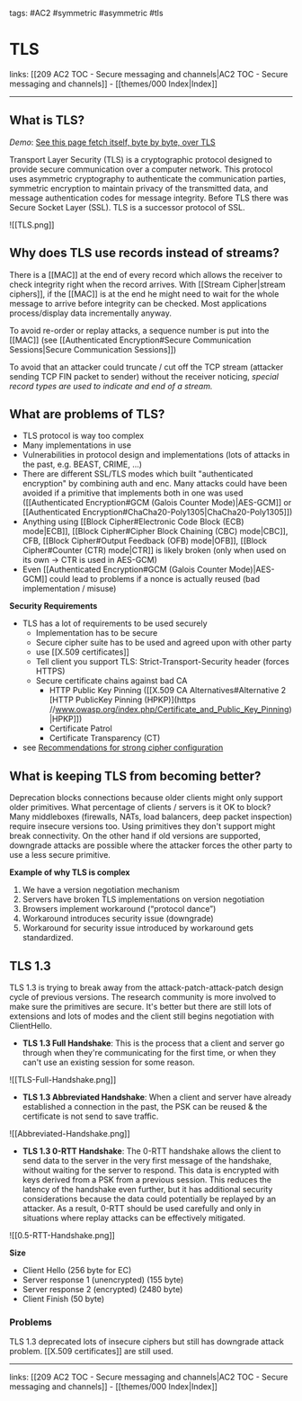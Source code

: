 tags: #AC2 #symmetric #asymmetric #tls

# TLS

links: [[209 AC2 TOC - Secure messaging and channels|AC2 TOC - Secure messaging and channels]] - [[themes/000 Index|Index]]

---

## What is TLS?

*Demo*: [See this page fetch itself, byte by byte, over TLS](https://subtls.pages.dev/)

Transport Layer Security (TLS) is a cryptographic protocol designed to provide secure communication over a computer network. This protocol uses asymmetric cryptography to authenticate the communication parties, symmetric encryption to maintain privacy of the transmitted data, and message authentication codes for message integrity. Before TLS there was Secure Socket Layer (SSL). TLS is a successor protocol of SSL.

![[TLS.png]]

## Why does TLS use records instead of streams?

There is a [[MAC]] at the end of every record which allows the receiver to check integrity right when the record arrives. With [[Stream Cipher|stream ciphers]], if the [[MAC]] is at the end he might need to wait for the whole message to arrive before integrity can be checked. Most applications process/display data incrementally anyway.

To avoid re-order or replay attacks, a sequence number is put into the [[MAC]] (see [[Authenticated Encryption#Secure Communication Sessions|Secure Communication Sessions]])

To avoid that an attacker could truncate / cut off the TCP stream (attacker sending TCP FIN packet to sender) without the receiver noticing, *special record types are used to indicate and end of a stream.*

## What are problems of TLS?

- TLS protocol is way too complex  
- Many implementations in use
- Vulnerabilities in protocol design and implementations (lots of attacks in the past, e.g. BEAST, CRIME, ...)
- There are different SSL/TLS modes which built "authenticated encryption" by combining auth and enc. Many attacks could have been avoided if a primitive that implements both in one was used ([[Authenticated Encryption#GCM (Galois Counter Mode)|AES-GCM]] or [[Authenticated Encryption#ChaCha20-Poly1305|ChaCha20-Poly1305]])
- Anything using [[Block Cipher#Electronic Code Block (ECB) mode|ECB]], [[Block Cipher#Cipher Block Chaining (CBC) mode|CBC]], CFB, [[Block Cipher#Output Feedback (OFB) mode|OFB]], [[Block Cipher#Counter (CTR) mode|CTR]] is likely broken (only when used on its own $\rightarrow$ CTR is used in AES-GCM)
- Even [[Authenticated Encryption#GCM (Galois Counter Mode)|AES-GCM]] could lead to problems if a nonce is actually reused (bad implementation / misuse)

**Security Requirements**

- TLS has a lot of requirements to be used securely
	- Implementation has to be secure
	- Secure cipher suite has to be used and agreed upon with other party
	- use [[X.509 certificates]]
	- Tell client you support TLS: Strict-Transport-Security header (forces HTTPS)
	- Secure certificate chains against bad CA
		- HTTP Public Key Pinning ([[X.509 CA Alternatives#Alternative 2 [HTTP PublicKey Pinning (HPKP)](https //www.owasp.org/index.php/Certificate_and_Public_Key_Pinning)|HPKP]])
		- Certificate Patrol
		- Certificate Transparency (CT)
- see [Recommendations for strong cipher configuration](https://syslink.pl/cipherlist/)

## What is keeping TLS from becoming better?

Deprecation blocks connections because older clients might only support older primitives. What percentage of clients / servers is it OK to block? Many middleboxes (firewalls, NATs, load balancers, deep packet inspection) require insecure versions too. Using primitives they don't support might break connectivity. On the other hand if old versions are supported, downgrade attacks are possible where the attacker forces the other party to use a less secure primitive.

**Example of why TLS is complex**

1. We have a version negotiation mechanism
2. Servers have broken TLS implementations on version negotiation
3. Browsers implement workaround (“protocol dance”)
4. Workaround introduces security issue (downgrade)
5. Workaround for security issue introduced by workaround gets standardized.

## TLS 1.3

TLS 1.3 is trying to break away from the attack-patch-attack-patch design cycle of previous versions. The research community is more involved to make sure the primitives are secure. It's better but there are still lots of extensions and lots of modes and the client still begins negotiation with ClientHello.

- **TLS 1.3 Full Handshake**: This is the process that a client and server go through when they're communicating for the first time, or when they can't use an existing session for some reason.

![[TLS-Full-Handshake.png]]

- **TLS 1.3 Abbreviated Handshake**: When a client and server have already established a connection in the past, the PSK can be reused & the certificate is not send to save traffic.

![[Abbreviated-Handshake.png]]

- **TLS 1.3 0-RTT Handshake**: The 0-RTT handshake allows the client to send data to the server in the very first message of the handshake, without waiting for the server to respond. This data is encrypted with keys derived from a PSK from a previous session. This reduces the latency of the handshake even further, but it has additional security considerations because the data could potentially be replayed by an attacker. As a result, 0-RTT should be used carefully and only in situations where replay attacks can be effectively mitigated.

![[0.5-RTT-Handshake.png]]

**Size**

- Client Hello (256 byte for EC)
- Server response 1 (unencrypted) (155 byte)
- Server response 2 (encrypted) (2480 byte)
- Client Finish (50 byte)

### Problems

TLS 1.3 deprecated lots of insecure ciphers but still has downgrade attack problem. [[X.509 certificates]] are still used.

---
links: [[209 AC2 TOC - Secure messaging and channels|AC2 TOC - Secure messaging and channels]] - [[themes/000 Index|Index]]
